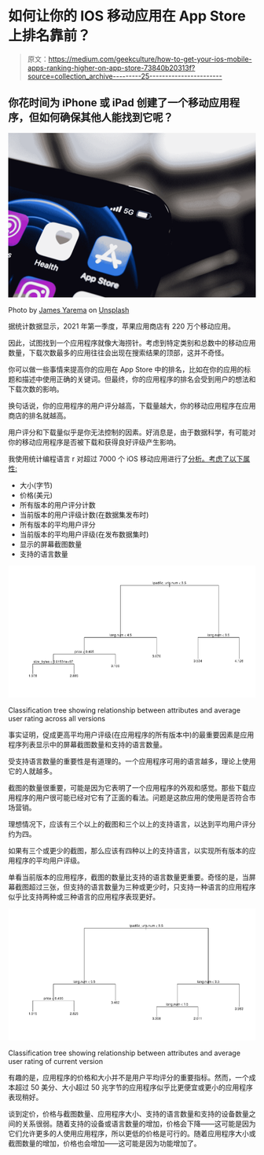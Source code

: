 # 如何让你的 IOS 移动应用在 App Store 上排名靠前？

> 原文：<https://medium.com/geekculture/how-to-get-your-ios-mobile-apps-ranking-higher-on-app-store-73840b20313f?source=collection_archive---------25----------------------->

## 你花时间为 iPhone 或 iPad 创建了一个移动应用程序，但如何确保其他人能找到它呢？

![](img/02957404187b62202481d40172f2516a.png)

Photo by [James Yarema](https://unsplash.com/@jamesyarema?utm_source=medium&utm_medium=referral) on [Unsplash](https://unsplash.com?utm_source=medium&utm_medium=referral)

据统计数据显示，2021 年第一季度，苹果应用商店有 220 万个移动应用。

因此，试图找到一个应用程序就像大海捞针。考虑到特定类别和总数中的移动应用数量，下载次数最多的应用往往会出现在搜索结果的顶部，这并不奇怪。

你可以做一些事情来提高你的应用在 App Store 中的排名，比如在你的应用的标题和描述中使用正确的关键词。但最终，你的应用程序的排名会受到用户的想法和下载次数的影响。

换句话说，你的应用程序的用户评分越高，下载量越大，你的移动应用程序在应用商店的排名就越高。

用户评分和下载量似乎是你无法控制的因素。好消息是，由于数据科学，有可能对你的移动应用程序是否被下载和获得良好评级产生影响。

我使用统计编程语言 r 对超过 7000 个 iOS 移动应用进行了[分析。考虑了以下属性:](https://www.kaggle.com/drpjeyaraj/app-attributes-versus-user-rating-price/data)

*   大小(字节)
*   价格(美元)
*   所有版本的用户评分计数
*   当前版本的用户评级计数(在数据集发布时)
*   所有版本的平均用户评分
*   当前版本的平均用户评级(在发布数据集时)
*   显示的屏幕截图数量
*   支持的语言数量

![](img/65682d1fdbd878240556a74484dd5e3e.png)

Classification tree showing relationship between attributes and average user rating across all versions

事实证明，促成更高平均用户评级(在应用程序的所有版本中)的最重要因素是应用程序列表显示中的屏幕截图数量和支持的语言数量。

受支持语言数量的重要性是有道理的。一个应用程序可用的语言越多，理论上使用它的人就越多。

截图的数量很重要，可能是因为它表明了一个应用程序的外观和感觉。那些下载应用程序的用户很可能已经对它有了正面的看法。问题是这款应用的使用是否符合市场营销。

理想情况下，应该有三个以上的截图和三个以上的支持语言，以达到平均用户评分约为四。

如果有三个或更少的截图，那么应该有四种以上的支持语言，以实现所有版本的应用程序的平均用户评级。

单看当前版本的应用程序，截图的数量比支持的语言数量更重要。奇怪的是，当屏幕截图超过三张，但支持的语言数量为三种或更少时，只支持一种语言的应用程序似乎比支持两种或三种语言的应用程序表现更好。

![](img/06ac971b965152131d0a84c64b1abb4e.png)

Classification tree showing relationship between attributes and average user rating of current version

有趣的是，应用程序的价格和大小并不是用户平均评分的重要指标。然而，一个成本超过 50 美分、大小超过 50 兆字节的应用程序似乎比更便宜或更小的应用程序表现稍好。

谈到定价，价格与截图数量、应用程序大小、支持的语言数量和支持的设备数量之间的关系很弱。随着支持的设备或语言数量的增加，价格会下降——这可能是因为它们允许更多的人使用应用程序，所以更低的价格是可行的。随着应用程序大小或截图数量的增加，价格也会增加——这可能是因为功能增加了。